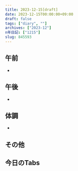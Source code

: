 ```yaml
---
title: 2023-12-15[draft]
date: 2023-12-15T00:00:00+09:00
draft: false
tags: ["diary", ""]
archives: ["2023-12"]
n年日記: ["1215"]
slug: 845593
---
```

## 午前
- 
## 午後
- 
## 体調
- 
## その他
## 今日のTabs